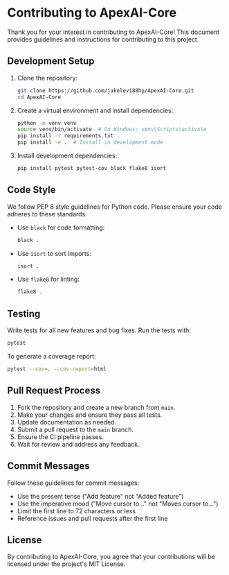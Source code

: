 # Contributing to ApexAI-Core

Thank you for your interest in contributing to ApexAI-Core! This document provides guidelines and instructions for contributing to this project.

## Development Setup

1. Clone the repository:
   ```bash
   git clone https://github.com/jakelevi88hp/ApexAI-Core.git
   cd ApexAI-Core
   ```

2. Create a virtual environment and install dependencies:
   ```bash
   python -m venv venv
   source venv/bin/activate  # On Windows: venv\Scripts\activate
   pip install -r requirements.txt
   pip install -e .  # Install in development mode
   ```

3. Install development dependencies:
   ```bash
   pip install pytest pytest-cov black flake8 isort
   ```

## Code Style

We follow PEP 8 style guidelines for Python code. Please ensure your code adheres to these standards.

- Use `black` for code formatting:
  ```bash
  black .
  ```

- Use `isort` to sort imports:
  ```bash
  isort .
  ```

- Use `flake8` for linting:
  ```bash
  flake8 .
  ```

## Testing

Write tests for all new features and bug fixes. Run the tests with:

```bash
pytest
```

To generate a coverage report:

```bash
pytest --cov=. --cov-report=html
```

## Pull Request Process

1. Fork the repository and create a new branch from `main`.
2. Make your changes and ensure they pass all tests.
3. Update documentation as needed.
4. Submit a pull request to the `main` branch.
5. Ensure the CI pipeline passes.
6. Wait for review and address any feedback.

## Commit Messages

Follow these guidelines for commit messages:

- Use the present tense ("Add feature" not "Added feature")
- Use the imperative mood ("Move cursor to..." not "Moves cursor to...")
- Limit the first line to 72 characters or less
- Reference issues and pull requests after the first line

## License

By contributing to ApexAI-Core, you agree that your contributions will be licensed under the project's MIT License.

